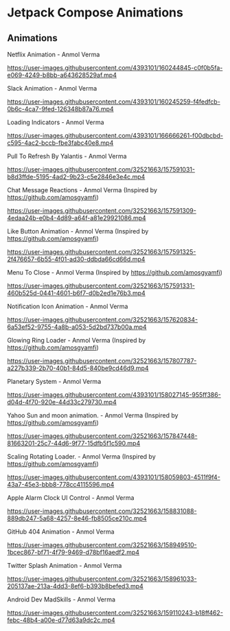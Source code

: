# Jetpack Compose Animations

## Animations


Netflix Animation - Anmol Verma

https://user-images.githubusercontent.com/4393101/160244845-c0f0b5fa-e069-4249-b8bb-a643628529af.mp4

Slack Animation - Anmol Verma

https://user-images.githubusercontent.com/4393101/160245259-f4fedfcb-0b6c-4ca7-9fed-126348b87a76.mp4

Loading Indicators - Anmol Verma

https://user-images.githubusercontent.com/4393101/166666261-f00dbcbd-c595-4ac2-bccb-fbe3fabc40e8.mp4

Pull To Refresh By Yalantis - Anmol Verma

https://user-images.githubusercontent.com/32521663/157591031-b8d3ffde-5195-4ad2-9b23-c5e2846e3e4c.mp4

Chat Message Reactions - Anmol Verma (Inspired by https://github.com/amosgyamfi)

https://user-images.githubusercontent.com/32521663/157591309-4edaa24b-e0b4-4d89-a64f-a81e29921086.mp4

Like Button Animation - Anmol Verma (Inspired by https://github.com/amosgyamfi)

https://user-images.githubusercontent.com/32521663/157591325-2f476657-6b55-4f01-ad30-ddbda66cd66d.mp4

Menu To Close - Anmol Verma (Inspired by https://github.com/amosgyamfi)

https://user-images.githubusercontent.com/32521663/157591331-460b525d-0441-4601-b6f7-d0b2ed1e76b3.mp4

Notification Icon Animation - Anmol Verma

https://user-images.githubusercontent.com/32521663/157620834-6a53ef52-9755-4a8b-a053-5d2bd737b00a.mp4

Glowing Ring Loader - Anmol Verma (Inspired by https://github.com/amosgyamfi)

https://user-images.githubusercontent.com/32521663/157807787-a227b339-2b70-40b1-84d5-840be9cd46d9.mp4

Planetary System - Anmol Verma 

https://user-images.githubusercontent.com/4393101/158027145-955ff386-d04d-4f70-920e-44d33c279730.mp4


Yahoo Sun and moon animation. - Anmol Verma (Inspired by https://github.com/amosgyamfi)

https://user-images.githubusercontent.com/32521663/157847448-81663201-25c7-44d6-9f77-15dfb5f1c590.mp4


Scaling Rotating Loader. - Anmol Verma (Inspired by https://github.com/amosgyamfi)

https://user-images.githubusercontent.com/4393101/158059803-4511f9f4-43a7-45e3-bbb8-778cc4115596.mp4

Apple Alarm Clock UI Control - Anmol Verma 

https://user-images.githubusercontent.com/32521663/158831088-889db247-5a68-4257-8e46-fb8505ce210c.mp4

GitHub 404 Animation - Anmol Verma 

https://user-images.githubusercontent.com/32521663/158949510-1bcec867-bf71-4f79-9469-d78bf16aedf2.mp4


Twitter Splash Animation - Anmol Verma

https://user-images.githubusercontent.com/32521663/158961033-205137ae-213a-4dd3-8ef6-b393b8befed3.mp4

Android Dev MadSkills - Anmol Verma

https://user-images.githubusercontent.com/32521663/159110243-b18ff462-febc-48b4-a00e-d77d63a9dc2c.mp4



